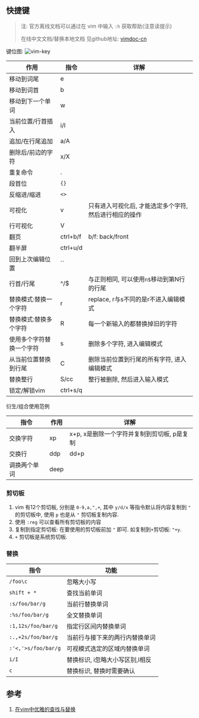 ## 快捷键
> 注: 官方离线文档可以通过在 vim 中输入 `:h` 获取帮助(注意读提示)
> 
> 在线中文文档/替换本地文档 见github地址: [vimdoc-cn](https://github.com/vim-china/vimdoc-cn)

键位图: ![vim-key](./attach/vim-key.png)

| 作用                     | 指令     | 详解                                                   |
| ------------------------ | -------- | ------------------------------------------------------ |
| 移动到词尾               | e        |                                                        |
| 移动到词首               | b        |                                                        |
| 移动到下一个单词         | w        |                                                        |
| 当前位置/行首插入        | i/I      |                                                        |
| 追加/在行尾追加          | a/A      |                                                        |
| 删除后/前边的字符        | x/X      |                                                        |
| 重复命令                 | \.       |                                                        |
| 段首位                   | `{}`     |                                                        |
| 反缩进/缩进              | `<>`     |                                                        |
| 可视化                   | v        | 只有进入可视化后, 才能选定多个字符, 然后进行相应的操作 |
| 行可视化                 | V        |                                                        |
| 翻页                     | ctrl+b/f | b/f: back/front                                        |
| 翻半屏                   | ctrl+u/d |                                                        |
| 回到上次编辑位置         | \`\`     |                                                        |
| 行首/行尾                | ^/$      | 与正则相同, 可以使用`n$`移动到第N行的行尾              |
| 替换模式:替换一个字符    | r        | replace, r与s不同的是r不进入编辑模式                   |
| 替换模式:替换多个字符    | R        | 每一个新输入的都替换掉旧的字符                         |
| 使用多个字符替换一个字符 | s        | 删除多个字符, 进入编辑模式                             |
| 从当前位置替换到行尾     | C        | 删除当前位置到行尾的所有字符, 进入编辑模式             |
| 替换整行                 | S/cc     | 整行被删除, 然后进入输入模式                           |
| 锁定/解锁vim             | ctrl+s/q |                                                        |

衍生/组合使用范例

| 指令         | 作用 | 详解                                        |
| ------------ | ---- | ------------------------------------------- |
| 交换字符     | xp   | x+p, x是删除一个字符并复制到剪切板, p是复制 |
| 交换行       | ddp  | dd+p                                        |
| 调换两个单词 | deep |                                             |

### 剪切板
1. vim 有12个剪切板, 分别是 `0-9,a,",+`, 其中 `y/d/x` 等指令默认将内容复制到 `"` 的剪切板中, 使用 `p` 也是从 `"` 剪切板复制内容.
2. 使用 `:reg` 可以查看所有剪切板的内容
3. 复制到指定剪切板: 在要使用的剪切板前加 `"` 即可. 如复制到`+`剪切板: `"+y`.
4. `+` 剪切板是系统剪切板. 

### 替换

| 指令                | 功能                            |
| ------------------- | ------------------------------- |
| `/foo\c`            | 忽略大小写                      |
| `shift + *`         | 查找当前单词                    |
| `:s/foo/bar/g`      | 当前行替换单词                  |
| `:%s/foo/bar/g`     | 全文替换单词                    |
| `:1,12s/foo/bar/g`  | 指定行区间内替换单词            |
| `:.,+2s/foo/bar/g`  | 当前行与接下来的两行内替换单词  |
| `:'<,'>s/foo/bar/g` | 可视模式选定的区域内替换单词    |
| `i/I`               | 替换标识, i忽略大小写区别,I相反 |
| `c`                 | 替换标识, 替换时需要确认        |


## 参考
1. [在vim中优雅的查找与替换](https://harttle.land/2016/08/08/vim-search-in-file.html)
